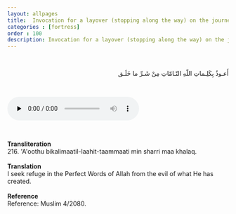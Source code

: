 ```yaml
---
layout: allpages
title:  Invocation for a layover (stopping along the way) on the journey
categories : [fortress]
order : 100
description: Invocation for a layover (stopping along the way) on the journey
---
```

&nbsp;
<div class="arabictext" dir="RTL">

أَعـوذُ بِكَلِـماتِ اللّهِ التّـامّاتِ مِنْ شَـرِّ ما خَلَـق

</div>

&nbsp;

<audio controls  preload="none">
  <source src="{{ site.baseurl }}/audio/fortress/213.mp3" type="audio/mpeg">
Your browser does not support the audio element.
</audio>


&nbsp;
<div class="duaextra" tabindex="0">
<div><strong>Transliteration</strong></div>
<div class="extra">
216. 'A'oothu bikalimaatil-laahit-taammaati min sharri maa khalaq.
</div>
</div>
&nbsp;
<div class="duaextra" tabindex="0">
<div><strong>Translation</strong></div>
<div class="extra">I seek refuge in the Perfect Words of Allah from the evil of what He has created.
</div>
</div>
&nbsp;
<div class="duaextra" tabindex="0">
<div><strong>Reference</strong></div>
<div class="extra">Reference: Muslim 4/2080.
</div>
</div>
